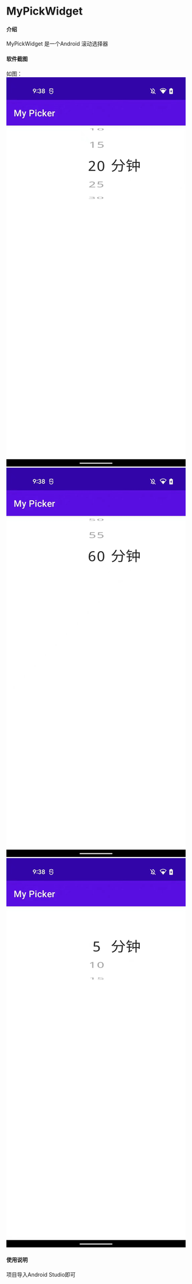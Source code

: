 # MyPickWidget

#### 介绍
MyPickWidget 是一个Android 滚动选择器

#### 软件截图
如图：
![输入图片说明](3da43805-43c5-4d23-a2ee-2045bc633d1d.jpg)
![输入图片说明](24a91de4-85ab-49f4-a0e3-4351070cf58e.jpg)
![输入图片说明](d31d6cd8-df31-42d4-acb7-b228edd70b92.jpg)

#### 使用说明

项目导入Android Studio即可
